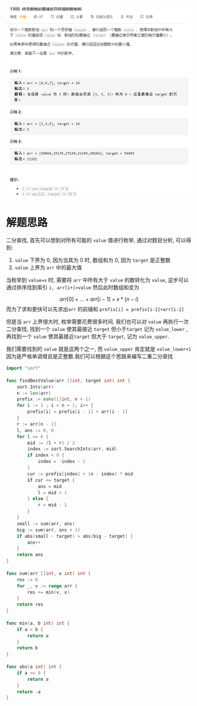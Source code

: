 ![image-20200628162543967](image-20200628162543967.png)

# 解题思路

二分查找, 首先可以想到对所有可能的 `value` 值进行枚举, 通过对题目分析, 可以得到:

1. `value` 下界为 0, 因为当其为 0 时, 数组和为 0, 因为 `target` 是正整数
2. `value` 上界为 `arr` 中的最大值

当枚举到 `value=x` 时, 需要将 `arr` 中所有大于 `value` 的数转化为 `value`, 这步可以通过排序找到索引 `i, arr[i+]>value` 然后此时数组和变为 




$$
arr[0]+\dots+arr[i-1]+x*(n-i)
$$
而为了求和更快可以先求出`arr` 的前缀和 `prefix[i] = prefix[i-1]+arr[i-1]`

但是当 `arr` 上界很大时, 枚举需要花费很多时间, 我们也可以对 `value` 再执行一次二分查找, 找到一个 `value` 使其最接近 `target` 但小于`target` 记为 `value_lower` , 再找到一个 `value` 使其最接近`target` 但大于 `target`, 记为 `value_upper`. 

我们需要找到的 `value` 就是这两个之一,  而 `value_upper` 肯定就是 `value_lower+1` 因为是严格单调增且是正整数.我们可以根据这个思路来编写二重二分查找

```go
import "sort"

func findBestValue(arr []int, target int) int {
	sort.Ints(arr)
	n := len(arr)
	prefix := make([]int, n + 1)
	for i := 1 ; i < n + 1; i++ {
		prefix[i] = prefix[i - 1] + arr[i - 1]
	}
	r := arr[n - 1]
	l, ans := 0, 0
	for l <= r {
		mid := (l + r) / 2
		index := sort.SearchInts(arr, mid)
		if index < 0 {
			index = -index - 1
		}
		cur := prefix[index] + (n - index) * mid
		if cur <= target {
			ans = mid
			l = mid + 1
		} else {
			r = mid - 1
		}
	}
	small := sum(arr, ans)
	big := sum(arr, ans + 1)
	if abs(small - target) > abs(big - target) {
		ans++
	}
	return ans
}

func sum(arr []int, x int) int {
	res := 0
	for _, v := range arr {
		res += min(v, x)
	}
	return res
}

func min(a, b int) int {
	if a < b {
		return a
	}
	return b
}

func abs(a int) int {
	if a >= 0 {
		return a
	}
	return -a
}
```



 

 